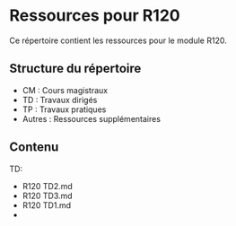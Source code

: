 # Ressources pour R120

Ce répertoire contient les ressources pour le module R120.

## Structure du répertoire

- CM : Cours magistraux
- TD : Travaux dirigés
- TP : Travaux pratiques
- Autres : Ressources supplémentaires

## Contenu

  TD:
- R120 TD2.md
- R120 TD3.md
- R120 TD1.md
- 

